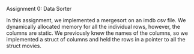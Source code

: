 </b> Assignment 0: Data Sorter </b>

In this assignment, we implemented a mergesort on an imdb csv file. We dynamically allocated memory for all the individual rows,
however, the columns are static. We previously knew the names of the columns, so we implemented a struct of columns and held 
the rows in a pointer to all the struct movies.


